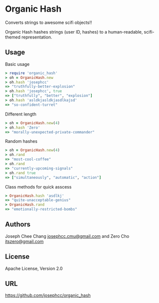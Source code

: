 Organic Hash
============

Converts strings to awesome scifi objects!!

Organic Hash hashes strings (user ID, hashes) to a human-readable, scifi-themed
representation.

## Usage

Basic usage

```ruby
> require 'organic_hash'
> oh = OrganicHash.new
> oh.hash 'josephcc'
=> "truthfully-better-explosion"
> oh.hash 'josephcc', true
=> ["truthfully", "better", "explosion"]
> oh.hash 'asldkjasldkjasdlkajsd'
=> "so-confident-turret"
```

Different length

```ruby
> oh = OrganicHash.new(4)
> oh.hash 'Zero'
=> "morally-unexpected-private-commander"
```

Random hashes
    
```ruby
> oh = OrganicHash.new(4)
> oh.rand
=> "most-cool-coffee"
> oh.rand
=> "currently-upcoming-signals"
> oh.rand true
=> ["simultaneously", "automatic", "action"]
```

Class methods for quick asscess

```ruby
> OrganicHash.hash 'asdlkj'
=> "quite-unacceptable-genius"
> OrganicHash.rand
=> "emotionally-restricted-bombs"
```


## Authors

Joseph Chee Chang <josephcc.cmu@gmail.com> and Zero Cho <itszero@gmail.com>

## License

Apache License, Version 2.0

## URL

https://github.com/josephcc/organic_hash

